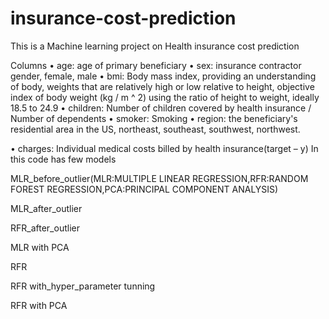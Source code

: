 # insurance-cost-prediction 
This is a Machine learning project on Health insurance cost prediction
 
Columns
•	age: age of primary beneficiary
•	sex: insurance contractor gender, female, male
•	bmi: Body mass index, providing an understanding of body, weights that are relatively high or low relative to height,
objective index of body weight (kg / m ^ 2) using the ratio of height to weight, ideally 18.5 to 24.9
•	children: Number of children covered by health insurance / Number of dependents
•	smoker: Smoking
•	region: the beneficiary's residential area in the US, northeast, southeast, southwest, northwest.

•	charges: Individual medical costs billed by health insurance(target – y)
In this code has few models 

MLR_before_outlier(MLR:MULTIPLE LINEAR REGRESSION,RFR:RANDOM FOREST REGRESSION,PCA:PRINCIPAL COMPONENT ANALYSIS)

MLR_after_outlier 

RFR_after_outlier 

MLR with PCA 

RFR 

RFR with_hyper_parameter tunning 

RFR with PCA
